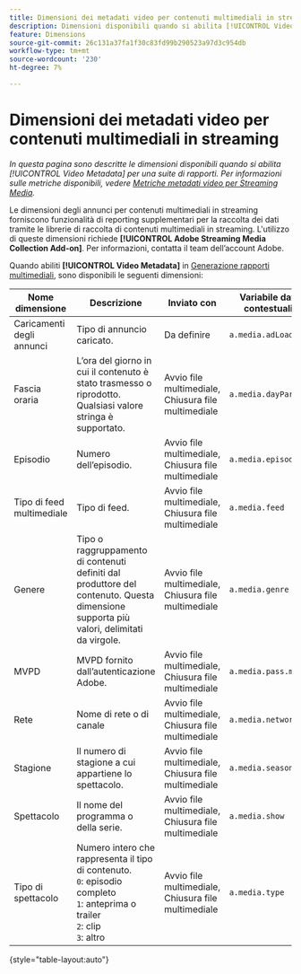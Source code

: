 ```yaml
---
title: Dimensioni dei metadati video per contenuti multimediali in streaming
description: Dimensioni disponibili quando si abilita [!UICONTROL Video Metadata] per una suite di rapporti.
feature: Dimensions
source-git-commit: 26c131a37fa1f30c83fd99b290523a97d3c954db
workflow-type: tm+mt
source-wordcount: '230'
ht-degree: 7%

---
```


# Dimensioni dei metadati video per contenuti multimediali in streaming

*In questa pagina sono descritte le dimensioni disponibili quando si abilita [!UICONTROL Video Metadata] per una suite di rapporti. Per informazioni sulle metriche disponibili, vedere [Metriche metadati video per Streaming Media](../metrics/sm-video-metadata.md).*

Le dimensioni degli annunci per contenuti multimediali in streaming forniscono funzionalità di reporting supplementari per la raccolta dei dati tramite le librerie di raccolta di contenuti multimediali in streaming. L&#39;utilizzo di queste dimensioni richiede **[!UICONTROL Adobe Streaming Media Collection Add-on]**. Per informazioni, contatta il team dell’account Adobe.

Quando abiliti **[!UICONTROL Video Metadata]** in [Generazione rapporti multimediali](/help/admin/admin/c-manage-report-suites/c-edit-report-suites/media-management.md), sono disponibili le seguenti dimensioni:

| Nome dimensione | Descrizione | Inviato con | Variabile dati contestuali |
| --- | --- | --- | --- |
| Caricamenti degli annunci | Tipo di annuncio caricato. | Da definire | `a.media.adLoad` |
| Fascia oraria | L’ora del giorno in cui il contenuto è stato trasmesso o riprodotto. Qualsiasi valore stringa è supportato. | Avvio file multimediale, Chiusura file multimediale | `a.media.dayPart` |
| Episodio | Numero dell’episodio. | Avvio file multimediale, Chiusura file multimediale | `a.media.episode` |
| Tipo di feed multimediale | Tipo di feed. | Avvio file multimediale, Chiusura file multimediale | `a.media.feed` |
| Genere | Tipo o raggruppamento di contenuti definiti dal produttore del contenuto. Questa dimensione supporta più valori, delimitati da virgole. | Avvio file multimediale, Chiusura file multimediale | `a.media.genre` |
| MVPD | MVPD fornito dall’autenticazione Adobe. | Avvio file multimediale, Chiusura file multimediale | `a.media.pass.mvpd` |
| Rete | Nome di rete o di canale | Avvio file multimediale, Chiusura file multimediale | `a.media.network` |
| Stagione | Il numero di stagione a cui appartiene lo spettacolo. | Avvio file multimediale, Chiusura file multimediale | `a.media.season` |
| Spettacolo | Il nome del programma o della serie. | Avvio file multimediale, Chiusura file multimediale | `a.media.show` |
| Tipo di spettacolo | Numero intero che rappresenta il tipo di contenuto.<br>`0`: episodio completo<br>`1`: anteprima o trailer<br>`2`: clip<br>`3`: altro | Avvio file multimediale, Chiusura file multimediale | `a.media.type` |

{style="table-layout:auto"}
